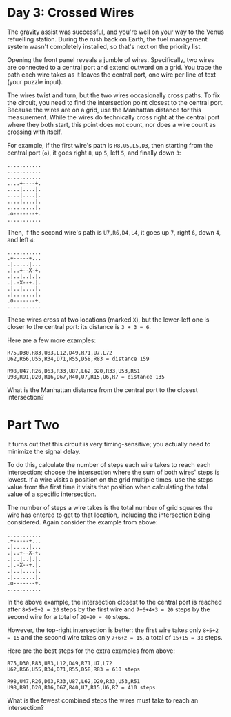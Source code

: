 # Day 3: Crossed Wires

The gravity assist was successful, and you're well on your way to the Venus
refuelling station. During the rush back on Earth, the fuel management system
wasn't completely installed, so that's next on the priority list.

Opening the front panel reveals a jumble of wires. Specifically, two wires are
connected to a central port and extend outward on a grid. You trace the path
each wire takes as it leaves the central port, one wire per line of text (your
puzzle input).

The wires twist and turn, but the two wires occasionally cross paths. To fix the
circuit, you need to find the intersection point closest to the central port.
Because the wires are on a grid, use the Manhattan distance for this
measurement. While the wires do technically cross right at the central port
where they both start, this point does not count, nor does a wire count as
crossing with itself.

For example, if the first wire's path is `R8,U5,L5,D3`, then starting from the
central port (`o`), it goes right `8`, up `5`, left `5`, and finally down `3`:

```
...........
...........
...........
....+----+.
....|....|.
....|....|.
....|....|.
.........|.
.o-------+.
...........
```

Then, if the second wire's path is `U7,R6,D4,L4`, it goes up `7`, right `6`,
down `4`, and left `4`:

```
...........
.+-----+...
.|.....|...
.|..+--X-+.
.|..|..|.|.
.|.-X--+.|.
.|..|....|.
.|.......|.
.o-------+.
...........
```

These wires cross at two locations (marked `X`), but the lower-left one is
closer to the central port: its distance is `3 + 3 = 6`.

Here are a few more examples:

```
R75,D30,R83,U83,L12,D49,R71,U7,L72
U62,R66,U55,R34,D71,R55,D58,R83 = distance 159
```

```
R98,U47,R26,D63,R33,U87,L62,D20,R33,U53,R51
U98,R91,D20,R16,D67,R40,U7,R15,U6,R7 = distance 135
```

What is the Manhattan distance from the central port to the closest
intersection?

# Part Two

It turns out that this circuit is very timing-sensitive; you actually need to
minimize the signal delay.

To do this, calculate the number of steps each wire takes to reach each
intersection; choose the intersection where the sum of both wires' steps is
lowest. If a wire visits a position on the grid multiple times, use the steps
value from the first time it visits that position when calculating the total
value of a specific intersection.

The number of steps a wire takes is the total number of grid squares the wire
has entered to get to that location, including the intersection being
considered. Again consider the example from above:

```
...........
.+-----+...
.|.....|...
.|..+--X-+.
.|..|..|.|.
.|.-X--+.|.
.|..|....|.
.|.......|.
.o-------+.
...........
```

In the above example, the intersection closest to the central port is reached
after `8+5+5+2 = 20` steps by the first wire and `7+6+4+3 = 20` steps by the
second wire for a total of `20+20 = 40` steps.

However, the top-right intersection is better: the first wire takes only
`8+5+2 = 15` and the second wire takes only `7+6+2 = 15`, a total of
`15+15 = 30` steps.

Here are the best steps for the extra examples from above:

```
R75,D30,R83,U83,L12,D49,R71,U7,L72
U62,R66,U55,R34,D71,R55,D58,R83 = 610 steps
```

```
R98,U47,R26,D63,R33,U87,L62,D20,R33,U53,R51
U98,R91,D20,R16,D67,R40,U7,R15,U6,R7 = 410 steps
```

What is the fewest combined steps the wires must take to reach an intersection?
